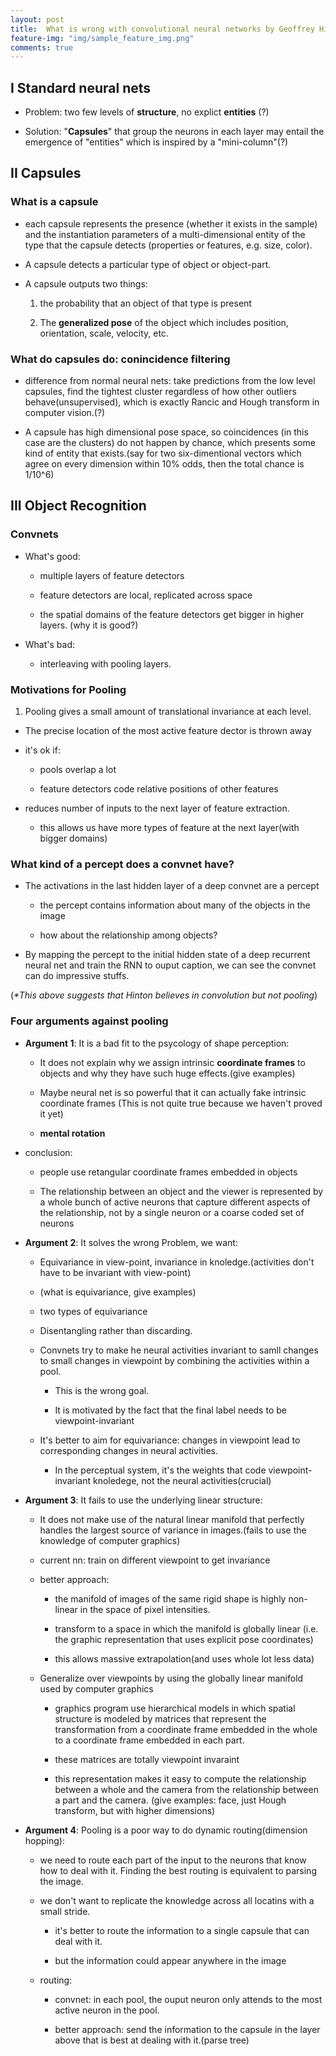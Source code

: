 ```yaml
---
layout: post
title:  What is wrong with convolutional neural networks by Geoffrey Hinton
feature-img: "img/sample_feature_img.png"
comments: true
---
```


## I Standard neural nets

- Problem: two few levels of **structure**, no explict **entities** (?)

- Solution: "**Capsules**" that group the neurons in each layer may entail the emergence of "entities" which is inspired by a "mini-column"(?)

## II Capsules

### What is a capsule

- each capsule represents the presence (whether it exists in the sample) and the instantiation parameters of a multi-dimensional entity of the type that the capsule detects (properties or features, e.g. size, color).


- A capsule detects a particular type of object or object-part.

- A capsule outputs two things:
  1. the probability that an object of that type is present

  2. The **generalized pose** of the object which includes position, orientation, scale, velocity, etc.

### What do capsules do: conincidence filtering

- difference from normal neural nets: take predictions from the low level capsules, find the tightest cluster regardless of how other outliers behave(unsupervised), which is exactly Rancic and Hough transform in computer vision.(?)

- A capsule has high dimensional pose space, so coincidences (in this case are the clusters) do not happen by chance, which presents some kind of entity that exists.(say for two six-dimentional vectors which agree on every dimension within 10% odds, then the total chance is 1/10^6)

## III Object Recognition

### Convnets

- What's good:

  - multiple layers of feature detectors

  - feature detectors are local, replicated across space

  - the spatial domains of the feature detectors get bigger in higher layers. (why it is good?)

- What's bad:

  -  interleaving with pooling layers.

### Motivations for Pooling

1. Pooling gives a small amount of translational invariance at each level.
  - The precise location of the most active feature dector is thrown away

  - it's ok if:
    - pools overlap a lot

    - feature detectors code relative positions of other features

- reduces number of inputs to the next layer of feature extraction.

  - this allows us have more types of feature at the next layer(with bigger domains)

### What kind of a percept does a convnet have?

- The activations in the last hidden layer of a deep convnet are a percept

  - the percept contains information about many of the objects in the image

  - how about the relationship among objects?

- By mapping the percept to the initial hidden state of a deep recurrent neural net and train the RNN to ouput caption, we can see the convnet can do impressive stuffs.

(_*This above suggests that Hinton believes in convolution but not pooling_)

### Four arguments against pooling

- **Argument 1**: It is a bad fit to the psycology of shape perception:

  - It does not explain why we assign intrinsic **coordinate frames** to objects and why they have such huge effects.(give examples)

  - Maybe neural net is so powerful that it can actually fake intrinsic coordinate frames (This is not quite true because we haven't proved it yet)

  - **mental rotation**

- conclusion:

  - people use retangular coordinate frames embedded in objects

  - The relationship between an object and the viewer is represented by a whole bunch of active neurons that capture different aspects of the relationship, not by a single neuron or a coarse coded set of neurons

- **Argument 2**: It solves the wrong Problem, we want:
  -  Equivariance in view-point, invariance in knoledge.(activities don't have to be invariant with view-point)

    - (what is equivariance, give examples)
    - two types of equivariance

  - Disentangling rather than discarding.

  - Convnets try to make he neural activities invariant to samll changes to small changes in viewpoint by combining the activities within a pool.

    - This is the wrong goal.

    - It is motivated by the fact that the final label needs to be viewpoint-invariant

  - It's better to aim for equivariance: changes in viewpoint lead to corresponding changes in neural activities.

      - In the perceptual system, it's the weights that code viewpoint-invariant knoledege, not the neural activities(crucial)



- **Argument 3**: It fails to use the underlying linear structure:
  - It does not make use of the natural linear manifold that perfectly handles the largest source of variance in images.(fails to use the knowledge of computer graphics)

  - current nn: train on different viewpoint to get invariance

  - better approach:

    - the manifold of images of the same rigid shape is highly non-linear in the space of pixel intensities.

    - transform to a space in which the manifold is globally linear (i.e. the graphic representation that uses explicit pose coordinates)

    - this allows massive extrapolation(and uses whole lot less data)

  - Generalize over viewpoints by using the globally linear manifold used by computer graphics

    - graphics program use hierarchical models in which spatial structure is modeled by matrices that represent the transformation from a coordinate frame embedded in the whole to a coordinate frame embedded in each part.

    - these matrices are totally viewpoint invaraint

    - this representation makes it easy to compute the relationship between a whole and the camera from the relationship between a part and the camera. (give examples: face, just Hough transform, but with higher dimensions)

- **Argument 4**: Pooling is a poor way to do dynamic routing(dimension hopping):

  - we need to route each part of the input to the neurons that know how to deal with it. Finding the best routing is equivalent to parsing the image.

  - we don't want to replicate the knowledge across all locatins with a small stride.

    - it's better to route the information to a single capsule that can deal with it.

    - but the information could appear anywhere in the image

  - routing:

    - convnet: in each pool, the ouput neuron only attends to the most active neuron in the pool.

    - better approach: send the information to the capsule in the layer above that is best at dealing  with it.(parse tree)

